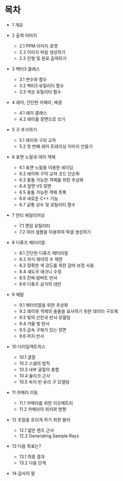 # 목차

* 1  개요

* 2  출력 이미지

    * 2.1  PPM 이미지 포맷
    * 2.2  이미지 파일 생성하기
    * 2.3  진행 및 완료 출력하기

* 3  벡터3 클래스

    * 3.1  변수와 함수
    * 3.2  벡터3 유틸리티 함수
    * 3.3  색상 유틸리티 함수

* 4  레이, 간단한 카메라, 배경

    * 4.1  레이 클래스
    * 4.2  레이를 장면으로 쏘기

* 5  구 추가하기

    * 5.1  레이와 구의 교차
    * 5.2  첫 번째 레이 트레이싱 이미지 만들기

* 6  표면 노말과 여러 객체

    * 6.1  표면 노말을 이용한 셰이딩
    * 6.2  레이와 구의 교차 코드 단순화
    * 6.3  충돌 가능한 객체를 위한 추상화
    * 6.4  앞면 VS 뒷면
    * 6.5  충돌 가능한 객체 목록
    * 6.6  새로운 C++ 기능
    * 6.7  공통 상수 및 유틸리티 함수

* 7  안티 에일리어싱

    * 7.1  랜덤 유틸리티
    * 7.2  여러 샘플을 이용하여 픽셀 생성하기

* 8  디퓨즈 메터리얼

    * 8.1  간단한 디퓨즈 메터리얼
    * 8.2  자식 레이의 수 제한
    * 8.3  정확한 색 강도를 위한 감마 보정 사용
    * 8.4  섀도우 애크니 수정
    * 8.5  진짜 람버트 반사
    * 8.6  디퓨즈 공식의 대안

* 9  메탈

    * 9.1  메터리얼을 위한 추상화
    * 9.2  레이와 객체의 충돌을 묘사하기 위한 데이터 구조체
    * 9.3  빛의 산란과 반사 모델링
    * 9.4  거울 빛 반사
    * 9.5  금속 구체가 있는 장면
    * 9.6  퍼지 반사

* 10  다이일렉트릭스

    * 10.1  굴절
    * 10.2  스넬의 법칙
    * 10.3  내부 굴절의 총합
    * 10.4  슐리크 근사
    * 10.5  속이 빈 유리 구 모델링

* 11  카메라 이동

    * 11.1  카메라를 위한 지오메트리
    * 11.2  카메라의 위치와 방향

* 12  초점을 흐리게 하기 위한 블러

    * 12.1  얇은 렌즈 근사
    * 12.2  Generating Sample Rays

* 13  다음 목표는?

    * 13.1  최종 결과
    * 13.2  다음 단계

* 14  감사의 말
